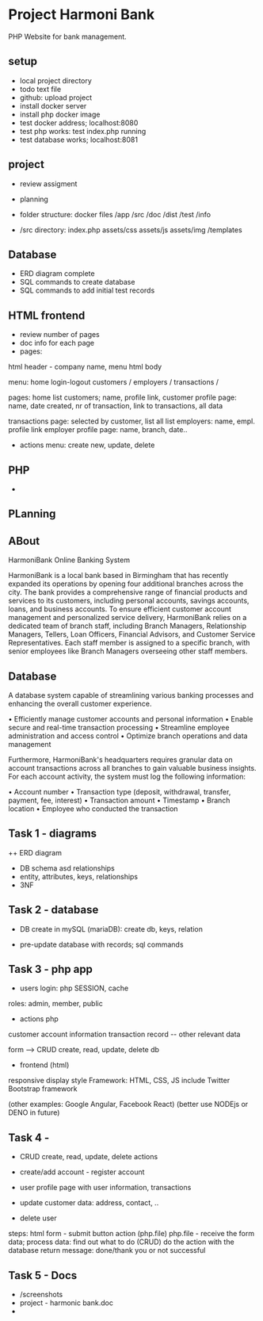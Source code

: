 
# Project Harmoni Bank

PHP Website for bank management.

## setup

+ local project directory
+ todo text file
+ github: upload project
+ install docker server
+ install php docker image 
+ test docker address; localhost:8080
+ test php works: test index.php running
+ test database works; localhost:8081

## project

- review assigment

- planning

+ folder structure: docker files
/app /src /doc /dist /test /info   

+ /src directory: index.php assets/css assets/js assets/img /templates

## Database

- ERD diagram complete
- SQL commands to create database
- SQL commands to add initial test records

## HTML frontend

- review number of pages
- doc info for each page
- pages: 

html header - company name, menu 
html body

menu:
home 
login-logout
customers /
employers /
transactions /

pages:
home
list customers; name, profile link, 
customer profile page: name, date created, nr of transaction, link to transactions, all data

transactions page: selected by customer, list all 
list employers: name, empl. profile link
employer profile page: name, branch, date..

- actions menu: create new, update, delete







## PHP

- 

## PLanning

## ABout

HarmoniBank Online Banking System

HarmoniBank is a local bank based in Birmingham that has recently expanded its operations by
opening four additional branches across the city. The bank provides a comprehensive range of
financial products and services to its customers, including personal accounts, savings accounts,
loans, and business accounts. To ensure efficient customer account management and personalized
service delivery, HarmoniBank relies on a dedicated team of branch staff, including Branch
Managers, Relationship Managers, Tellers, Loan Officers, Financial Advisors, and Customer
Service Representatives. Each staff member is assigned to a specific branch, with senior employees
like Branch Managers overseeing other staff members.

## Database

A database system capable of streamlining
various banking processes and enhancing the overall customer experience.


• Efficiently manage customer accounts and personal information
• Enable secure and real-time transaction processing
• Streamline employee administration and access control
• Optimize branch operations and data management


Furthermore, HarmoniBank's headquarters requires granular data on account transactions across
all branches to gain valuable business insights. For each account activity, the system must log the following information:

• Account number
• Transaction type (deposit, withdrawal, transfer, payment, fee, interest)
• Transaction amount
• Timestamp
• Branch location
• Employee who conducted the transaction

## Task 1 - diagrams

++ ERD diagram
- DB schema asd relationships
- entity, attributes, keys, relationships
- 3NF

## Task 2 - database

- DB create in mySQL (mariaDB): create db, keys, relation

- pre-update database with records; sql commands

## Task 3  - php app

- users 
login: php SESSION, cache

roles: admin, member, public 

- actions php 

customer account information
transaction record
-- other relevant data

form --> CRUD create, read, update, delete db

- frontend (html) 

responsive display style Framework: 
HTML, CSS, JS 
include Twitter Bootstrap framework

(other examples: Google Angular, Facebook React)
(better use NODEjs or DENO in future)

## Task 4 - 

- CRUD create, read, update, delete actions

- create/add account - register account
- user profile page with user information, transactions
- update customer data: address, contact, ..
- delete user

steps:
html form - submit button action (php.file)
php.file - 
receive the form data; 
process data: find out what to do (CRUD)
do the action with the database
return message: done/thank you or not successful 

## Task 5 - Docs

- /screenshots
- project - harmonic bank.doc
- 





